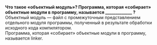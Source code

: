 **Что такое «объектный модуль»? Программа, которая «собирает» объектные модули в программу, называется _____________ ?**  
Объектный модуль — файл с промежуточным представлением отдельного модуля программы, полученный в результате обработки исходного кода компилятором.  
Программа, которая «собирает» объектные модули в программу, называется linker.
